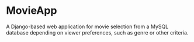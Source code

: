 # MovieApp
A Django-based web application for movie selection from a MySQL database depending on viewer preferences, such as genre or other criteria.
